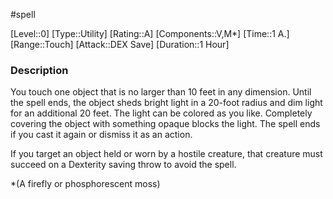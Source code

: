 #spell

[Level::0]
[Type::Utility]
[Rating::A]
[Components::V,M*]
[Time::1 A.]
[Range::Touch]
[Attack::DEX Save]
[Duration::1 Hour]
### Description

You touch one object that is no larger than 10 feet in any dimension. Until the spell ends, the object sheds bright light in a 20-foot radius and dim light for an additional 20 feet. The light can be colored as you like. Completely covering the object with something opaque blocks the light. The spell ends if you cast it again or dismiss it as an action.

If you target an object held or worn by a hostile creature, that creature must succeed on a Dexterity saving throw to avoid the spell.

\*(A firefly or phosphorescent moss)
